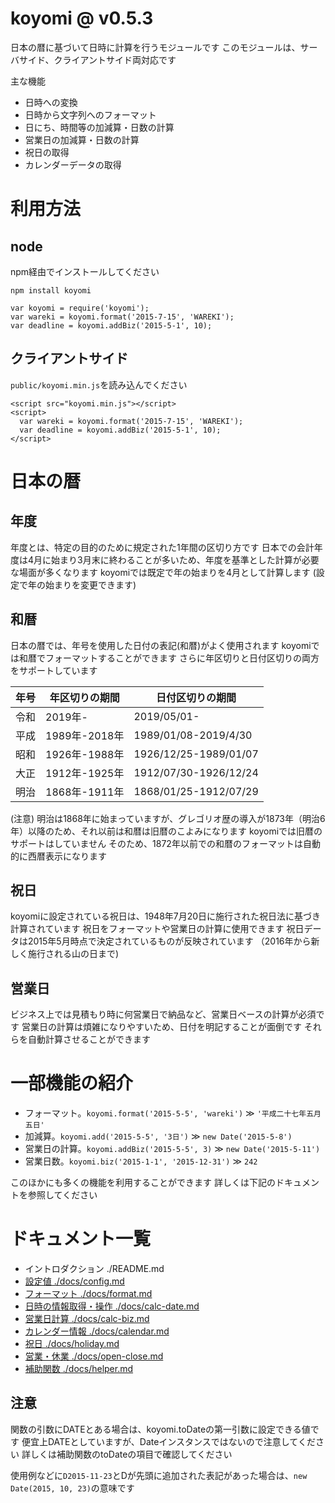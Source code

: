 # koyomi @ v0.5.3

日本の暦に基づいて日時に計算を行うモジュールです
このモジュールは、サーバサイド、クライアントサイド両対応です

主な機能

  + 日時への変換
  + 日時から文字列へのフォーマット
  + 日にち、時間等の加減算・日数の計算
  + 営業日の加減算・日数の計算
  + 祝日の取得
  + カレンダーデータの取得

# 利用方法

## node

npm経由でインストールしてください

`npm install koyomi`

```
var koyomi = require('koyomi');
var wareki = koyomi.format('2015-7-15', 'WAREKI');
var deadline = koyomi.addBiz('2015-5-1', 10);
```

## クライアントサイド

`public/koyomi.min.js`を読み込んでください

```
<script src="koyomi.min.js"></script>
<script>
  var wareki = koyomi.format('2015-7-15', 'WAREKI');
  var deadline = koyomi.addBiz('2015-5-1', 10);
</script>
```

# 日本の暦

## 年度

年度とは、特定の目的のために規定された1年間の区切り方です
日本での会計年度は4月に始まり3月末に終わることが多いため、年度を基準とした計算が必要な場面が多くなります
koyomiでは既定で年の始まりを4月として計算します
(設定で年の始まりを変更できます)

## 和暦

日本の暦では、年号を使用した日付の表記(和暦)がよく使用されます
koyomiでは和暦でフォーマットすることができます
さらに年区切りと日付区切りの両方をサポートしています

| 年号 | 年区切りの期間 | 日付区切りの期間      |
|------|--------------- |-----------------------|
| 令和 | 2019年-        | 2019/05/01-           |
| 平成 | 1989年-2018年  | 1989/01/08-2019/4/30  |
| 昭和 | 1926年-1988年  | 1926/12/25-1989/01/07 |
| 大正 | 1912年-1925年  | 1912/07/30-1926/12/24 |
| 明治 | 1868年-1911年  | 1868/01/25-1912/07/29 |

(注意)
明治は1868年に始まっていますが、グレゴリオ歴の導入が1873年（明治6年）以降のため、それ以前は和暦は旧暦のこよみになります
koyomiでは旧暦のサポートはしていません
そのため、1872年以前での和暦のフォーマットは自動的に西暦表示になります

## 祝日

koyomiに設定されている祝日は、1948年7月20日に施行された祝日法に基づき計算されています
祝日をフォーマットや営業日の計算に使用できます
祝日データは2015年5月時点で決定されているものが反映されています
（2016年から新しく施行される山の日まで)

## 営業日

ビジネス上では見積もり時に何営業日で納品など、営業日ベースの計算が必須です
営業日の計算は煩雑になりやすいため、日付を明記することが面倒です
それらを自動計算させることができます



# 一部機能の紹介

  + フォーマット。`koyomi.format('2015-5-5', 'wareki')` &#x226B; `'平成二十七年五月五日'`
  + 加減算。`koyomi.add('2015-5-5', '3日')` &#x226B; `new Date('2015-5-8')`
  + 営業日の計算。`koyomi.addBiz('2015-5-5', 3)` &#x226B; `new Date('2015-5-11')`
  + 営業日数。`koyomi.biz('2015-1-1', '2015-12-31')` &#x226B; `242`

このほかにも多くの機能を利用することができます
詳しくは下記のドキュメントを参照してください

# ドキュメント一覧

  + イントロダクション ./README.md
  + [設定値 ./docs/config.md](./docs/config.md)
  + [フォーマット ./docs/format.md](./docs/format.md)
  + [日時の情報取得・操作 ./docs/calc-date.md](./docs/calc-date.md)
  + [営業日計算 ./docs/calc-biz.md](./docs/calc-biz.md)
  + [カレンダー情報 ./docs/calendar.md](./docs/calendar.md)
  + [祝日 ./docs/holiday.md](./docs/holiday.md)
  + [営業・休業 ./docs/open-close.md](./docs/open-close.md)
  + [補助関数 ./docs/helper.md](./docs/helper.md)


## 注意

関数の引数にDATEとある場合は、koyomi.toDateの第一引数に設定できる値です
便宜上DATEとしていますが、Dateインスタンスではないので注意してください
詳しくは補助関数のtoDateの項目で確認してください

使用例などに`D2015-11-23`とDが先頭に追加された表記があった場合は、`new Date(2015, 10, 23)`の意味です



